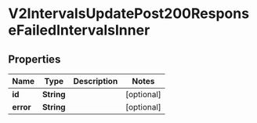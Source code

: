 

# V2IntervalsUpdatePost200ResponseFailedIntervalsInner


## Properties

| Name | Type | Description | Notes |
|------------ | ------------- | ------------- | -------------|
|**id** | **String** |  |  [optional] |
|**error** | **String** |  |  [optional] |



